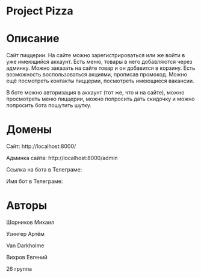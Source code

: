 # Project Pizza
# Описание
Сайт пиццерии. На сайте можно зарегистрироваться или же войти в уже имеющийся аккаунт. Есть меню, товары в него добавляются через админку. Можно заказать на сайте товар и он добавится в корзину. Есть возможность воспользоваться акциями, прописав промокод. Можно ещё посмотреть контакты пиццерии, посмотреть имеющиеся вакансии. 

В боте можно авторизация в аккаунт (тот же, что и на сайте), можно просмотреть меню пиццерии, можно попросить дать скидочку и можно попросить бота пошутить шутку. 

# Домены
Сайт: http://localhost:8000/

Админка сайта: http://localhost:8000/admin

Ссылка на бота в Телеграме:  

Имя бот в Телеграме: 
# Авторы

Шорников Михаил 

Узингер Артём

Van Darkholme

Вихров Евгений

26 группа
